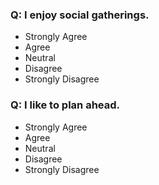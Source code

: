 ### Q: I enjoy social gatherings.

- Strongly Agree
- Agree
- Neutral
- Disagree
- Strongly Disagree

### Q: I like to plan ahead.

- Strongly Agree
- Agree
- Neutral
- Disagree
- Strongly Disagree
